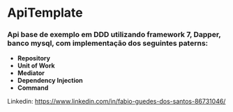 # ApiTemplate


### Api base de exemplo em DDD utilizando framework 7, Dapper, banco mysql, com implementação dos seguintes paterns:

- **Repository**
- **Unit of Work**
- **Mediator** 
- **Dependency Injection**
- **Command**

Linkedin: https://www.linkedin.com/in/fabio-guedes-dos-santos-86731046/